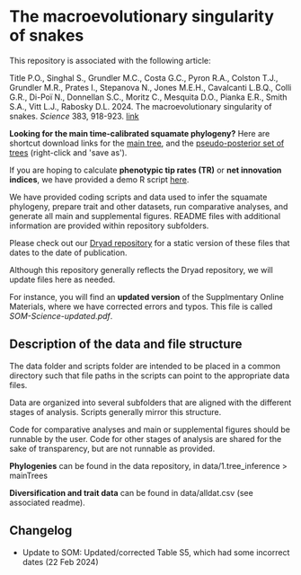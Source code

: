 # The macroevolutionary singularity of snakes

This repository is associated with the following article:

Title P.O., Singhal S., Grundler M.C., Costa G.C., Pyron R.A., Colston T.J., Grundler M.R., Prates I., Stepanova N., Jones M.E.H., Cavalcanti L.B.Q., Colli G.R., Di-Poï N., Donnellan S.C., Moritz C., Mesquita D.O., Pianka E.R., Smith S.A., Vitt L.J., Rabosky D.L. 2024. The macroevolutionary singularity of snakes. *Science* 383, 918-923. [link](https://doi.org/10.1126/science.adh2449)

**Looking for the main time-calibrated squamate phylogeny?** Here are shortcut download links for the [main tree](https://raw.githubusercontent.com/macroevolution/squamata/main/data/1.tree_inference/mainTrees/squamates_Title_Science2024_ultrametric_constrained.tre), and the [pseudo-posterior set of trees](https://raw.githubusercontent.com/macroevolution/squamata/main/data/1.tree_inference/pseudoposterior/pseudoposterior.100.trees) (right-click and 'save as').

If you are hoping to calculate **phenotypic tip rates (TR)** or **net innovation indices**, we have provided a demo R script [here](https://github.com/macroevolution/squamata/blob/main/scripts/demoScript_TR_netInnovation.R). 

We have provided coding scripts and data used to infer the squamate phylogeny, prepare trait and other datasets, run comparative analyses, and generate all main and supplemental figures. README files with additional information are provided within repository subfolders.

Please check out our [Dryad repository](https://doi.org/10.5061/dryad.p5hqbzkvb) for a static version of these files that dates to the date of publication.

Although this repository generally reflects the Dryad repository, we will update files here as needed. 

For instance, you will find an **updated version** of the Supplmentary Online Materials, where we have corrected errors and typos. This file is called *SOM-Science-updated.pdf*.

## Description of the data and file structure

The data folder and scripts folder are intended to be placed in a common directory such that file paths in the scripts can point to the appropriate data files.  

Data are organized into several subfolders that are aligned with the different stages of analysis. Scripts generally mirror this structure. 

Code for comparative analyses and main or supplemental figures should be runnable by the user. Code for other stages of analysis are shared for the sake of transparency, but are not runnable as provided. 

**Phylogenies** can be found in the data repository, in data/1.tree_inference > mainTrees

**Diversification and trait data** can be found in data/alldat.csv (see associated readme).

## Changelog

- Update to SOM: Updated/corrected Table S5, which had some incorrect dates (22 Feb 2024)